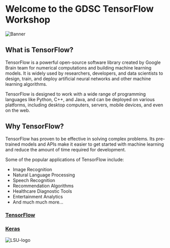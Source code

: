 # Welcome to the GDSC TensorFlow Workshop
![Banner](https://user-images.githubusercontent.com/58085744/231556841-25d05b3f-b90e-489e-8ac3-b38e9ef0787a.png)
## What is TensorFlow?
TensorFlow is a powerful open-source software library created by Google Brain team for numerical computations and building machine learning models. It is widely used by researchers, developers, and data scientists to design, train, and deploy artificial neural networks and other machine learning algorithms.

TensorFlow is designed to work with a wide range of programming languages like Python, C++, and Java, and can be deployed on various platforms, including desktop computers, servers, mobile devices, and even on the web.

## Why TensorFlow?
TensorFlow has proven to be effective in solving complex problems. Its pre-trained models and APIs make it easier to get started with machine learning and reduce the amount of time required for development.

Some of the popular applications of TensorFlow include:

- Image Recognition
- Natural Language Processing
- Speech Recognition
- Recommendation Algorithms
- Healthcare Diagnostic Tools
- Entertainment Analytics
- And much much more...

### [TensorFlow](https://www.tensorflow.org/)
### [Keras](https://keras.io/api/)
![LSU-logo](https://user-images.githubusercontent.com/58085744/231557168-629524f4-3ddf-4c32-ae45-1e7f0e2db1f1.png)
